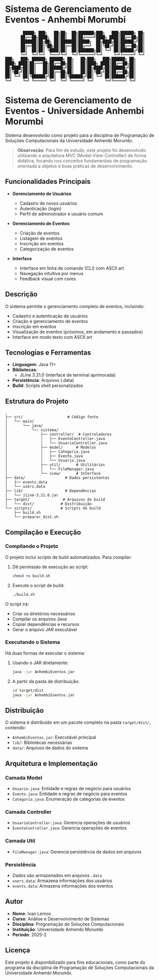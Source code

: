 # Sistema de Gerenciamento de Eventos - Anhembi Morumbi

```
        █████╗ ███╗   ██╗██╗  ██╗███████╗███╗   ███╗██████╗ ██╗
       ██╔══██╗████╗  ██║██║  ██║██╔════╝████╗ ████║██╔══██╗██║
       ███████║██╔██╗ ██║███████║█████╗  ██╔████╔██║██████╔╝██║
       ██╔══██║██║╚██╗██║██╔══██║██╔══╝  ██║╚██╔╝██║██╔══██╗██║
       ██║  ██║██║ ╚████║██║  ██║███████╗██║ ╚═╝ ██║██████╔╝██║
       ╚═╝  ╚═╝╚═╝  ╚═══╝╚═╝  ╚═╝╚══════╝╚═╝     ╚═╝╚═════╝ ╚═╝
███╗   ███╗ ██████╗ ██████╗ ██╗   ██╗███╗   ███╗██████╗ ██╗
████╗ ████║██╔═══██╗██╔══██╗██║   ██║████╗ ████║██╔══██╗██║
██╔████╔██║██║   ██║██████╔╝██║   ██║██╔████╔██║██████╔╝██║
██║╚██╔╝██║██║   ██║██╔══██╗██║   ██║██║╚██╔╝██║██╔══██╗██║
██║ ╚═╝ ██║╚██████╔╝██║  ██║╚██████╔╝██║ ╚═╝ ██║██████╔╝██║
╚═╝     ╚═╝ ╚═════╝ ╚═╝  ╚═╝ ╚═════╝ ╚═╝     ╚═╝╚═════╝ ╚═╝
```

# Sistema de Gerenciamento de Eventos - Universidade Anhembi Morumbi

Sistema desenvolvido como projeto para a disciplina de Programação de Soluções Computacionais da Universidade Anhembi Morumbi.

> **Observação**: Para fim de estudo, este projeto foi desenvolvido utilizando a arquitetura MVC (Model-View-Controller) de forma didática, focando nos conceitos fundamentais de programação orientada a objetos e boas práticas de desenvolvimento.

## Funcionalidades Principais

- **Gerenciamento de Usuários**
  - Cadastro de novos usuários
  - Autenticação (login)
  - Perfil de administrador e usuário comum

- **Gerenciamento de Eventos**
  - Criação de eventos
  - Listagem de eventos
  - Inscrição em eventos
  - Categorização de eventos

- **Interface**
  - Interface em linha de comando (CLI) com ASCII art
  - Navegação intuitiva por menus
  - Feedback visual com cores

## Descrição

O sistema permite o gerenciamento completo de eventos, incluindo:
- Cadastro e autenticação de usuários
- Criação e gerenciamento de eventos
- Inscrição em eventos
- Visualização de eventos (próximos, em andamento e passados)
- Interface em modo texto com ASCII art

## Tecnologias e Ferramentas

- **Linguagem**: Java 11+
- **Bibliotecas**:
  - JLine 3.21.0 (interface de terminal aprimorada)
- **Persistência**: Arquivos (.data)
- **Build**: Scripts shell personalizados

## Estrutura do Projeto

```
.
├── src/                    # Código fonte
│   └── main/
│       └── java/
│           └── sistema/
│               ├── controller/  # Controladores
│               │   ├── EventoController.java
│               │   └── UsuarioController.java
│               ├── model/      # Modelos
│               │   ├── Categoria.java
│               │   ├── Evento.java
│               │   └── Usuario.java
│               ├── util/       # Utilitários
│               │   └── FileManager.java
│               └── view/       # Interface
├── data/                  # Dados persistentes
│   ├── events.data
│   └── users.data
├── lib/                   # Dependências
│   └── jline-3.21.0.jar
├── target/               # Arquivos de build
│   └── dist/            # Distribuição
└── scripts/             # Scripts de build
    ├── build.sh
    └── preparar_dist.sh
```

## Compilação e Execução

### Compilando o Projeto

O projeto inclui scripts de build automatizados. Para compilar:

1. Dê permissão de execução ao script:
   ```bash
   chmod +x build.sh
   ```

2. Execute o script de build:
   ```bash
   ./build.sh
   ```

O script irá:
- Criar os diretórios necessários
- Compilar os arquivos Java
- Copiar dependências e recursos
- Gerar o arquivo JAR executável

### Executando o Sistema

Há duas formas de executar o sistema:

1. Usando o JAR diretamente:
   ```bash
   java -jar AnhembiEventos.jar
   ```

2. A partir da pasta de distribuição:
   ```bash
   cd target/dist
   java -jar AnhembiEventos.jar
   ```

## Distribuição

O sistema é distribuído em um pacote completo na pasta `target/dist/`, contendo:
- `AnhembiEventos.jar`: Executável principal
- `lib/`: Bibliotecas necessárias
- `data/`: Arquivos de dados do sistema

## Arquitetura e Implementação

### Camada Model
- `Usuario.java`: Entidade e regras de negócio para usuários
- `Evento.java`: Entidade e regras de negócio para eventos
- `Categoria.java`: Enumeração de categorias de eventos

### Camada Controller
- `UsuarioController.java`: Gerencia operações de usuários
- `EventoController.java`: Gerencia operações de eventos

### Camada Util
- `FileManager.java`: Gerencia persistência de dados em arquivos

### Persistência
- Dados são armazenados em arquivos `.data`
- `users.data`: Armazena informações dos usuários
- `events.data`: Armazena informações dos eventos

## Autor

- **Nome**: Ivan Lemos
- **Curso**: Análise e Desenvolvimento de Sistemas
- **Disciplina**: Programação de Soluções Computacionais
- **Instituição**: Universidade Anhembi Morumbi
- **Período**: 2025-2

## Licença

Este projeto é disponibilizado para fins educacionais, como parte do programa da disciplina de Programação de Soluções Computacionais da Universidade Anhembi Morumbi.
